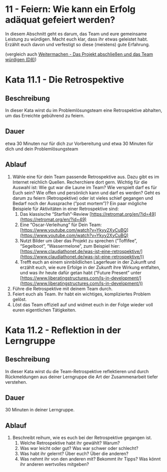 # 11 - Feiern: Wie kann ein Erfolg adäquat gefeiert werden?

In diesem Abschnitt geht es darum, das Team und eure gemeinsame Leistung zu würdigen. Macht euch klar, dass ihr etwas geleistet habt. Erzählt euch davon und verfestigt so diese (meistens) gute Erfahrung.

(vergleich auch [Weitermachen - Das Projekt abschließen und das Team würdigen (D8)](https://www.notion.so/Grundlagen-dbe2b0e895d24901b2321dc4390d6184))

# Kata 11.1 - Die Retrospektive

## Beschreibung

In dieser Kata wirst du im Problemlösungsteam eine Retrospektive abhalten, um das Erreichte gebührend zu feiern. 

## Dauer

etwa 30 Minuten nur für dich zur Vorbereitung und etwa 30 Minuten für dich und dein Problemlösungsteam

## Ablauf

1. Wähle eine für dein Team passende Retrospektive aus. Dazu gibt es im Internet reichlich Quellen. Recherchiere dort gern.
Wichtig für die Auswahl ist: Wie gut war die Laune im Team? Wie verspielt darf es für Euch sein? Wie offen und persönlich kann und darf es werden? Geht es darum zu feiern (Retrospektive) oder ist vieles schief gegangen und Bedarf noch der Aussprache (”post mortem”)?
Ein paar mögliche Beispiele für Aktivitäten in einer Retrospektive sind:
    1. Das klassische “Starfish”-Review [https://retromat.org/en/?id=49](https://retromat.org/en/?id=49)
    2. Eine “Oscar-Verleihung” für Dein Team: [https://www.youtube.com/watch?v=Ykyy2XyCuBQ](https://www.youtube.com/watch?v=Ykyy2XyCuBQ)
    3. Nutzt Bilder um über das Projekt zu sprechen (”Toffifee”, “Segelboot”, “Wassermelone”, zum Beispiel hier: [https://www.claudiathonet.de/was-ist-eine-retrospektive/](https://www.claudiathonet.de/was-ist-eine-retrospektive/))
    4. Trefft euch an einem sinnbildlichen Lagerfeuer in der Zukunft und erzählt euch, wie eure Erfolge in der Zukunft ihre Wirkung entfalten, und was ihr heute dafür getan habt (”Future Present” unter [https://www.liberatingstructures.com/ls-in-development/](https://www.liberatingstructures.com/ls-in-development/)) 
2. Führe die Retrospektive mit deinem Team durch.
3. Feiert euch als Team. Ihr habt ein wichtiges, kompliziertes Problem gelöst.
4. Löst das Team offiziell auf und widmet euch in der Folge wieder voll euren eigentlichen Tätigkeiten. 

# Kata 11.2 - Reflektion in der Lerngruppe

## Beschreibung

In dieser Kata wirst du die Team-Retrospektive reflektieren und durch Rückmeldungen aus deiner Lerngruppe die Art der Zusammenarbeit tiefer verstehen.

## Dauer

30 Minuten in deiner Lerngruppe.

## Ablauf

1. Beschreibt reihum, wie es euch bei der Retrospektive gegangen ist.
    1. Welche Retrospektive habt ihr gewählt? Warum?
    2. Was war leicht oder gut? Was war schwer oder schlecht?
    3. Was habt ihr gelernt? Über euch? Über die anderen?
    4. Was nehmt ihr von den anderen mit? Bekommt ihr Tipps? Was könnt ihr anderen wertvolles mitgeben?